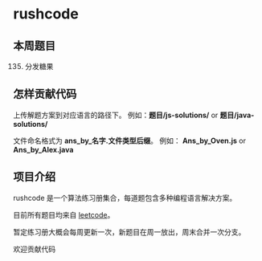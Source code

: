 # rushcode

## 本周题目

135. 分发糖果

## 怎样贡献代码

上传解题方案到对应语言的路径下。 例如：**题目/js-solutions/** or **题目/java-solutions/**

文件命名格式为 **ans_by_名字.文件类型后缀**。 例如： **Ans_by_Oven.js** or **Ans_by_Alex.java**

## 项目介绍

rushcode 是一个算法练习册集合，每道题包含多种编程语言解决方案。 

目前所有题目均来自 [leetcode](https://leetcode-cn.com/)。

暂定练习册大概会每周更新一次，新题目在周一放出，周末合并一次分支。

欢迎贡献代码
